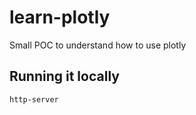 # learn-plotly  

Small POC to understand how to use plotly 

## Running it locally  

```bash
http-server
```